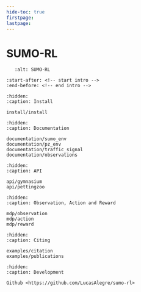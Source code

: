 ```yaml
---
hide-toc: true
firstpage:
lastpage:
---
```


# SUMO-RL

```{figure} _static/logo.png
   :alt: SUMO-RL
```

```{include} ../README.md
:start-after: <!-- start intro -->
:end-before: <!-- end intro -->
```

```{toctree}
:hidden:
:caption: Install

install/install
```

```{toctree}
:hidden:
:caption: Documentation

documentation/sumo_env
documentation/pz_env
documentation/traffic_signal
documentation/observations
```

```{toctree}
:hidden:
:caption: API

api/gymnasium
api/pettingzoo
```

```{toctree}
:hidden:
:caption: Observation, Action and Reward

mdp/observation
mdp/action
mdp/reward
```

```{toctree}
:hidden:
:caption: Citing

examples/citation
examples/publications
```

```{toctree}
:hidden:
:caption: Development

Github <https://github.com/LucasAlegre/sumo-rl>
```
